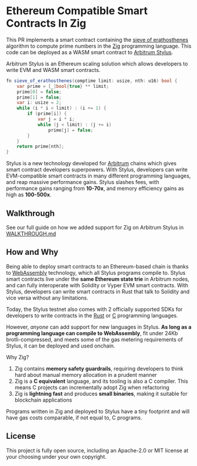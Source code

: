 # Ethereum Compatible Smart Contracts In Zig 

This PR implements a smart contract containing the [sieve of erathosthenes](https://en.wikipedia.org/wiki/Sieve_of_Eratosthenes) algorithm to compute prime numbers in the [Zig](https://ziglang.org) programming language. This code can be deployed as a WASM smart contract to [Arbitrum Stylus](https://arbitrum.io/stylus).

Arbitrum Stylus is an Ethereum scaling solution which allows developers to write EVM and WASM smart contracts.

```c#
fn sieve_of_erathosthenes(comptime limit: usize, nth: u16) bool {
    var prime = [_]bool{true} ** limit;
    prime[0] = false;
    prime[1] = false;
    var i: usize = 2;
    while (i * i < limit) : (i += 1) {
        if (prime[i]) {
            var j = i * i;
            while (j < limit) : (j += i)
                prime[j] = false;
        }
    }
    return prime[nth];
}
```

Stylus is a new technology developed for [Arbitrum](https://arbitrum.io) chains which gives smart contract developers superpowers. With Stylus, developers can write EVM-compatible smart contracts in many different programming languages, and reap massive performance gains. Stylus slashes fees, with performance gains ranging from **10-70x**, and memory efficiency gains as high as **100-500x**.

## Walkthrough

See our full guide on how we added support for Zig on Arbitrum Stylus in [WALKTHROUGH.md](./WALKTHROUGH.md)

## How and Why

Being able to deploy smart contracts to an Ethereum-based chain is thanks to [WebAssembly](https://www.infoworld.com/article/3291780/what-is-webassembly-the-next-generation-web-platform-explained.html) technology, which all Stylus programs compile to. Stylus smart contracts live under the **same Ethereum state trie** in Arbitrum nodes, and can fully interoperate with Solidity or Vyper EVM smart contracts. With Stylus, developers can write smart contracts in Rust that talk to Solidity and vice versa without any limitations.

Today, the Stylus testnet also comes with 2 officially supported SDKs for developers to write contracts in the [Rust](https://github.com/OffchainLabs/stylus-sdk-rs) or [C](https://github.com/OffchainLabs/stylus-sdk-c) programming languages. 

However, _anyone_ can add support for new languages in Stylus. **As long as a programming language can compile to WebAssembly**, fit under 24Kb brotli-compressed, and meets some of the gas metering requirements of Stylus, it can be deployed and used onchain.

Why Zig?

1. Zig contains **memory safety guardrails**, requiring developers to think hard about manual memory allocation in a prudent manner
2. Zig is a **C equivalent** language, and its tooling is also a C compiler. This means C projects can incrementally adopt Zig when refactoring 
3. Zig is **lightning fast** and produces **small binaries**, making it suitable for blockchain applications

Programs written in Zig and deployed to Stylus have a tiny footprint and will have gas costs comparable, if not equal to, C programs.

## License

This project is fully open source, including an Apache-2.0 or MIT license at your choosing under your own copyright.